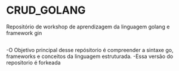 # CRUD_GOLANG
Repositório de workshop de aprendizagem da linguagem golang e framework gin

##
-O Objetivo principal desse repósitorio é compreender a sintaxe go, frameworks e conceitos da linguagem estruturada.
-Essa versão do repositorio é forkeada
##

